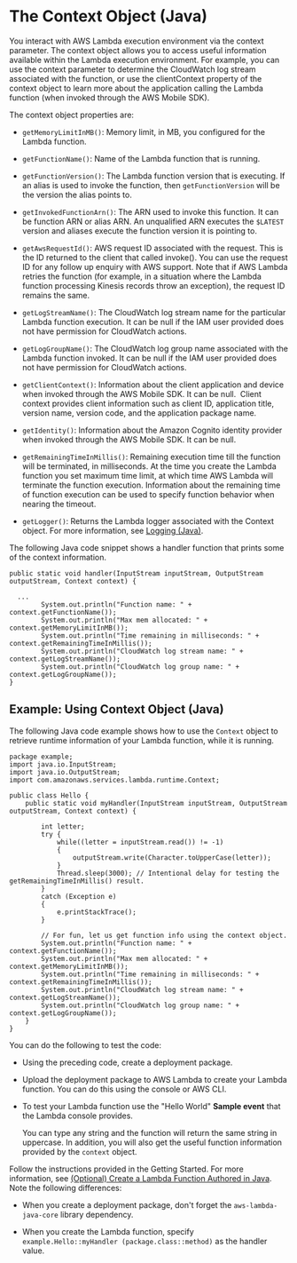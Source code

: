 # The Context Object \(Java\)<a name="java-context-object"></a>

You interact with AWS Lambda execution environment via the context parameter\. The context object allows you to access useful information available within the Lambda execution environment\. For example, you can use the context parameter to determine the CloudWatch log stream associated with the function, or use the clientContext property of the context object to learn more about the application calling the Lambda function \(when invoked through the AWS Mobile SDK\)\.

The context object properties are:

+ `getMemoryLimitInMB()`: Memory limit, in MB, you configured for the Lambda function\.

+ `getFunctionName()`: Name of the Lambda function that is running\.

+ `getFunctionVersion()`: The Lambda function version that is executing\. If an alias is used to invoke the function, then `getFunctionVersion` will be the version the alias points to\.

+ `getInvokedFunctionArn()`: The ARN used to invoke this function\. It can be function ARN or alias ARN\. An unqualified ARN executes the `$LATEST` version and aliases execute the function version it is pointing to\. 

+  `getAwsRequestId()`: AWS request ID associated with the request\. This is the ID returned to the client that called invoke\(\)\. You can use the request ID for any follow up enquiry with AWS support\. Note that if AWS Lambda retries the function \(for example, in a situation where the Lambda function processing Kinesis records throw an exception\), the request ID remains the same\.

+ `getLogStreamName()`: The CloudWatch log stream name for the particular Lambda function execution\. It can be null if the IAM user provided does not have permission for CloudWatch actions\.

+ `getLogGroupName()`: The CloudWatch log group name associated with the Lambda function invoked\. It can be null if the IAM user provided does not have permission for CloudWatch actions\.

+ `getClientContext()`: Information about the client application and device when invoked through the AWS Mobile SDK\. It can be null\.  Client context provides client information such as client ID, application title, version name, version code, and the application package name\.

+  `getIdentity()`: Information about the Amazon Cognito identity provider when invoked through the AWS Mobile SDK\. It can be null\.

+ `getRemainingTimeInMillis()`: Remaining execution time till the function will be terminated, in milliseconds\. At the time you create the Lambda function you set maximum time limit, at which time AWS Lambda will terminate the function execution\. Information about the remaining time of function execution can be used to specify function behavior when nearing the timeout\.

+ `getLogger()`: Returns the Lambda logger associated with the Context object\. For more information, see [Logging \(Java\)](java-logging.md)\.

 The following Java code snippet shows a handler function that prints some of the context information\. 

```
public static void handler(InputStream inputStream, OutputStream outputStream, Context context) {
        
  ...
        System.out.println("Function name: " + context.getFunctionName());
        System.out.println("Max mem allocated: " + context.getMemoryLimitInMB());
        System.out.println("Time remaining in milliseconds: " + context.getRemainingTimeInMillis());
        System.out.println("CloudWatch log stream name: " + context.getLogStreamName());
        System.out.println("CloudWatch log group name: " + context.getLogGroupName());        
}
```

## Example: Using Context Object \(Java\)<a name="java-wt-context-object"></a>

The following Java code example shows how to use the `Context` object to retrieve runtime information of your Lambda function, while it is running\. 

```
package example;
import java.io.InputStream;
import java.io.OutputStream;
import com.amazonaws.services.lambda.runtime.Context; 

public class Hello {
    public static void myHandler(InputStream inputStream, OutputStream outputStream, Context context) {
        
        int letter;
        try {       
            while((letter = inputStream.read()) != -1)
            {
                outputStream.write(Character.toUpperCase(letter));
            }
            Thread.sleep(3000); // Intentional delay for testing the getRemainingTimeInMillis() result.
        }
        catch (Exception e)
        {
            e.printStackTrace();
        }
       
        // For fun, let us get function info using the context object.
        System.out.println("Function name: " + context.getFunctionName());
        System.out.println("Max mem allocated: " + context.getMemoryLimitInMB());
        System.out.println("Time remaining in milliseconds: " + context.getRemainingTimeInMillis());
        System.out.println("CloudWatch log stream name: " + context.getLogStreamName());
        System.out.println("CloudWatch log group name: " + context.getLogGroupName());
    }
}
```

You can do the following to test the code:

+ Using the preceding code, create a deployment package\.

+ Upload the deployment package to AWS Lambda to create your Lambda function\. You can do this using the console or AWS CLI\.

+ To test your Lambda function use the "Hello World" **Sample event** that the Lambda console provides\. 

  You can type any string and the function will return the same string in uppercase\. In addition, you will also get the useful function information provided by the `context` object\.

Follow the instructions provided in the Getting Started\. For more information, see  [\(Optional\) Create a Lambda Function Authored in Java](get-started-step4-optional.md)\. Note the following differences:

+ When you create a deployment package, don't forget the `aws-lambda-java-core` library dependency\.

+ When you create the Lambda function, specify `example.Hello::myHandler (package.class::method)` as the handler value\.